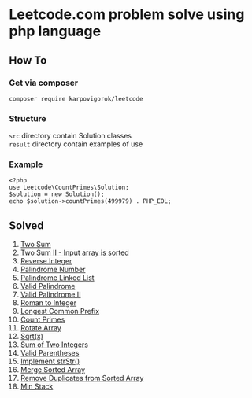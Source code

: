 # Leetcode.com problem solve using php language

## How To

### Get via composer
`composer require karpovigorok/leetcode`

### Structure
`src` directory contain Solution classes<br />
`result` directory contain examples of use 

### Example
`<?php`<br />
`use Leetcode\CountPrimes\Solution;`<br />
`$solution = new Solution();`<br />
`echo $solution->countPrimes(499979) . PHP_EOL;`<br />

## Solved
1. [Two Sum](https://github.com/karpovigorok/leetcode/blob/master/src/TwoSum/Solution.php)
2. [Two Sum II - Input array is sorted](https://github.com/karpovigorok/leetcode/blob/master/src/TwoSumIIInputArrayIsSorted/Solution.php)
3. [Reverse Integer](https://github.com/karpovigorok/leetcode/blob/master/src/ReverseInteger/Solution.php)
4. [Palindrome Number](https://github.com/karpovigorok/leetcode/blob/master/src/PalindromeNumber/Solution.php)
5. [Palindrome Linked List](https://github.com/karpovigorok/leetcode/blob/master/src/PalindromeLinkedList/Solution.php)
6. [Valid Palindrome](https://github.com/karpovigorok/leetcode/blob/master/src/ValidPalindrome/Solution.php)
7. [Valid Palindrome II](https://github.com/karpovigorok/leetcode/blob/master/src/ValidPalindromeII/Solution.php)
8. [Roman to Integer](https://github.com/karpovigorok/leetcode/blob/master/src/RomanToInteger/Solution.php)
9. [Longest Common Prefix](https://github.com/karpovigorok/leetcode/blob/master/src/LongestCommonPrefix/Solution.php)
10. [Count Primes](https://github.com/karpovigorok/leetcode/blob/master/src/CountPrimes/Solution.php)
11. [Rotate Array](https://github.com/karpovigorok/leetcode/blob/master/src/RotateArray/Solution.php)
12.	[Sqrt(x)](https://github.com/karpovigorok/leetcode/blob/master/src/Sqrtx/Solution.php)
13. [Sum of Two Integers](https://github.com/karpovigorok/leetcode/blob/master/src/SumOfTwoIntegers/Solution.php)
14. [Valid Parentheses](https://github.com/karpovigorok/leetcode/blob/master/src/ValidParentheses/Solution.php)
15. [Implement strStr()](https://github.com/karpovigorok/leetcode/blob/master/src/ImplementStrstr/Solution.php)
16. [Merge Sorted Array](https://github.com/karpovigorok/leetcode/blob/master/src/MergeSortedArray/Solution.php)
17. [Remove Duplicates from Sorted Array](https://github.com/karpovigorok/leetcode/blob/master/src/RemoveDuplicatesFromSortedArray/Solution.php)
18. [Min Stack](https://github.com/karpovigorok/leetcode/blob/master/result/min-stack.php)